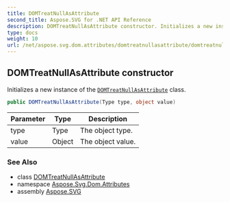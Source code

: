 ```yaml
---
title: DOMTreatNullAsAttribute
second_title: Aspose.SVG for .NET API Reference
description: DOMTreatNullAsAttribute constructor. Initializes a new instance of the DOMTreatNullAsAttribute class
type: docs
weight: 10
url: /net/aspose.svg.dom.attributes/domtreatnullasattribute/domtreatnullasattribute/
---
```

## DOMTreatNullAsAttribute constructor

Initializes a new instance of the [`DOMTreatNullAsAttribute`](../) class.

```csharp
public DOMTreatNullAsAttribute(Type type, object value)
```

| Parameter | Type | Description |
| --- | --- | --- |
| type | Type | The object type. |
| value | Object | The object value. |

### See Also

* class [DOMTreatNullAsAttribute](../)
* namespace [Aspose.Svg.Dom.Attributes](../../domtreatnullasattribute/)
* assembly [Aspose.SVG](../../../)
